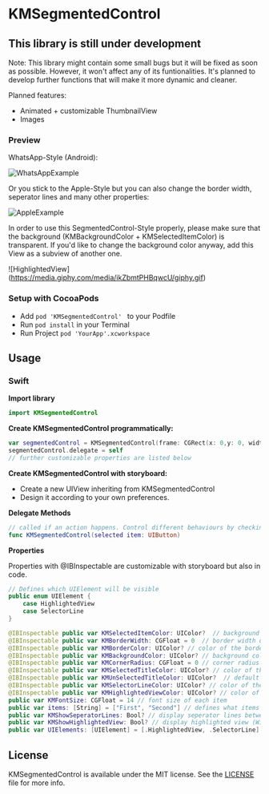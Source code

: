 # KMSegmentedControl



## This library is still under development

Note: This library might contain some small bugs but it will be fixed as soon as possible. However, it won't affect any of its funtionalities. It's planned
to develop further functions that will make it more dynamic and cleaner.

Planned features:

- Animated + customizable ThumbnailView
- Images

### Preview

WhatsApp-Style (Android):

![WhatsAppExample](https://media.giphy.com/media/Pqayk9q4DsPK0/giphy.gif)

Or you stick to the Apple-Style but you can also change the border width, seperator lines and many other properties: 

![AppleExample](https://media.giphy.com/media/ZTlpQVI5xmx56/giphy.gif)

In order to use this SegmentedControl-Style properly, please make sure that the background (KMBackgroundColor + KMSelectedItemColor) is transparent. If you'd like to change the background color anyway, add this View as a subview of another one.

![HighlightedView] (https://media.giphy.com/media/ikZbmtPHBqwcU/giphy.gif)

### Setup with CocoaPods

- Add ```pod 'KMSegmentedControl' ``` to your Podfile
- Run ```pod install``` in your Terminal
- Run Project ```pod 'YourApp'.xcworkspace```

## Usage

### Swift

**Import library**

```swift 
import KMSegmentedControl
```

**Create KMSegmentedControl programmatically:**

```swift
var segmentedControl = KMSegmentedControl(frame: CGRect(x: 0,y: 0, width: 200, height: 50))
segmentedControl.delegate = self
// further customizable properties are listed below
```

**Create KMSegmentedControl with storyboard:**

- Create a new UIView inheriting from KMSegmentedControl
- Design it according to your own preferences.

**Delegate Methods**

```swift
// called if an action happens. Control different behaviours by checking item.tag.
func KMSegmentedControl(selected item: UIButton) 
```

**Properties**

Properties with @IBInspectable are customizable with storyboard but also in code.

```swift
// Defines which UIElement will be visible
public enum UIElement {
    case HighlightedView
    case SelectorLine
}

@IBInspectable public var KMSelectedItemColor: UIColor?  // background of selected item
@IBInspectable public var KMBorderWidth: CGFloat = 0  // border width of the segmented control
@IBInspectable public var KMBorderColor: UIColor? // color of the border
@IBInspectable public var KMBackgroundColor: UIColor? // background color of segmented control 
@IBInspectable public var KMCornerRadius: CGFloat = 0 // corner radius of segmented control
@IBInspectable public var KMSelectedTitleColor: UIColor? // color of the selected item
@IBInspectable public var KMUnSelectedTitleColor: UIColor?  // default title color
@IBInspectable public var KMSelectorLineColor: UIColor? // color of the animated bottom line if defined
@IBInspectable public var KMHighlightedViewColor: UIColor? // color of the highlighted view if defined
public var KMFontSize: CGFloat = 14 // font size of each item
public var items: [String] = ["First", "Second"] // defines what items will be displayed
public var KMShowSeperatorLines: Bool? // display seperator lines between each item (Will be shown as default)
public var KMShowHighlightedView: Bool? // display highlighted view (Will be shown as default)
public var UIElements: [UIElement] = [.HighlightedView, .SelectorLine] // Define which UIElement should be displayed (Both will be as default)
```
## License

KMSegmentedControl is available under the MIT license. See the <a href="https://github.com/YounZ/KMSegmentedControl/blob/master/LICENSE">LICENSE</a> file for more info.


